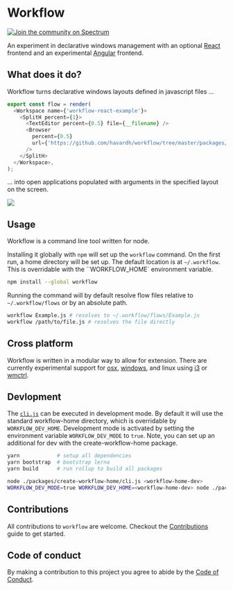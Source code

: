 # Workflow

[![Join the community on Spectrum](https://withspectrum.github.io/badge/badge.svg)](https://spectrum.chat/workflow)

An experiment in declarative windows management with an optional [React](packages/workflow-react)
frontend and an experimental [Angular](packages/workflow-angular) frontend.

## What does it do?

Workflow turns declarative windows layouts defined in javascript files ...

```javascript
export const flow = render(
  <Workspace name={'workflow-react-example'}>
    <SplitH percent={1}>
      <TextEditor percent={0.5} file={__filename} />
      <Browser
        percent={0.5}
        url={'https://github.com/havardh/workflow/tree/master/packages/workflow-cmd'}
      />
    </SplitH>
  </Workspace>,
);
```

... into open applications populated with arguments in the specified layout on the screen.

![](github/readme-example.png)

## Usage

Workflow is a command line tool written for node.

Installing it globally with `npm` will set up the `workflow` command. On the first run, a home directory
will be set up. The default location is at `~/.workflow`. This is overridable with the ``WORKFLOW_HOME`
environment variable. 
```bash
npm install --global workflow
```

Running the command will by default resolve flow files relative to `~/.workflow/flows` or by
an absolute path.
```bash
workflow Example.js # resolves to ~/.workflow/flows/Example.js
workflow /path/to/file.js # resolves the file directly
```

## Cross platform

Workflow is written in a modular way to allow for extension. There are currently experimental support
for [osx](packages/workflow-wm-osx), [windows](packages/workflow-wm-windows), and linux using 
[i3](packages/workflow-wm-i3) or [wmctrl](packages/workflow-wm-wmctrl).

## Devlopment

The [`cli.js`](packages/workflow/src/cli.js) can be executed in development mode. By default
it will use the standard workflow-home directory, which is overridable by `WORKFLOW_DEV_HOME`.
Development mode is activated by setting the environment variable `WORKFLOW_DEV_MODE` to `true`.
Note, you can set up an additional <workflow-home> for dev with the create-workflow-home package.

```bash
yarn            # setup all dependencies
yarn bootstrap  # bootstrap lerna
yarn build      # run rollup to build all packages

node ./packages/create-workflow-home/cli.js <workflow-home-dev>
WORKFLOW_DEV_MODE=true WORKFLOW_DEV_HOME=<workflow-home-dev> node ./packages/workflow/cli.js Example.js
```

## Contributions

All contributions to `workflow` are welcome. Checkout the [Contributions](contributions.md) guide to get started.

## Code of conduct

By making a contribution to this project you agree to abide by the 
[Code of Conduct](code-of-conduct.md).
